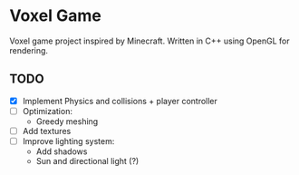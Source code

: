 # Voxel Game

Voxel game project inspired by Minecraft. Written in C++ using OpenGL for rendering.

## TODO

- [x] Implement Physics and collisions + player controller
- [ ] Optimization: 
	- Greedy meshing
- [ ] Add textures
- [ ] Improve lighting system: 
	- Add shadows
	- Sun and directional light (?)
